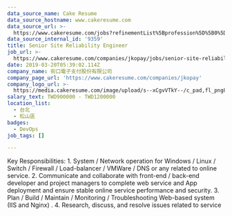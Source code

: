 ```yaml
---
data_source_name: Cake Resume
data_source_hostname: www.cakeresume.com
data_source_url: >-
  https://www.cakeresume.com/jobs?refinementList%5Bprofession%5D%5B0%5D=tech_devops&refi[…]5D=per_year&range%5Bsalary_range%5D%5Bmin%5D=1000000&page=2
data_source_internal_id: '9359'
title: Senior Site Reliability Engineer
job_url: >-
  https://www.cakeresume.com/companies/jkopay/jobs/senior-site-reliability-engineer
date: 2019-03-20T05:39:02.114Z
company_name: 街口電子支付股份有限公司
company_page_url: 'https://www.cakeresume.com/companies/jkopay'
company_logo_url: >-
  https://media.cakeresume.com/image/upload/s--xCgvVTkY--/c_pad,fl_png8,h_200,w_200/v1553049103/wmkol6okuyb0gjpukxev.png
salary_text: TWD900000 - TWD1200000
location_list:
  - 台北
  - 松山區
badges:
  - DevOps
job_tags: []

---
```


Key Responsibilities: 1. System / Network operation for Windows / Linux / Switch / Firewall / Load-balancer / VMWare / DNS or any related to online service. 2. Communicate and collaborate with front-end / back-end developer and project managers to complete web service and App deployment and ensure stable online service performance and security. 3. Plan / Build / Maintain / Monitoring / Troubleshooting Web-based system (IIS and Nginx) . 4. Research, discuss, and resolve issues related to service 